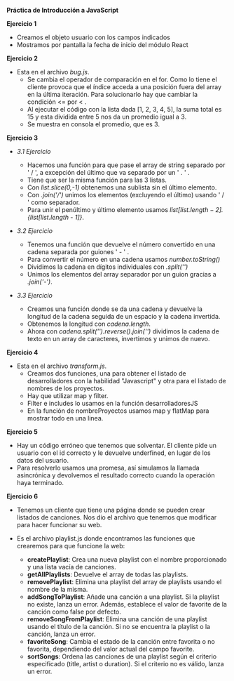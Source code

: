 **Práctica de Introducción a JavaScript**

**Ejercicio 1**

+ Creamos el objeto usuario con los campos indicados
+ Mostramos por pantalla la fecha de inicio del módulo React

**Ejercicio 2**
 
+ Esta en el archivo *bug.js*.
  - Se cambia el operador de comparación en el for. Como lo tiene el cliente provoca que el índice acceda a una posición fuera del array en la última iteración. Para solucionarlo hay que cambiar la condición <= por < .
  - Al ejecutar el código con la lista dada [1, 2, 3, 4, 5], la suma total es 15 y esta dividida entre 5 nos da un promedio igual a 3.  
  - Se muestra en consola el promedio, que es 3.

**Ejercicio 3**

+ *3.1 Ejercicio*
    - Hacemos una función para que pase el array de string separado por ' / ', a excepción del último que va separado por un ' . ' .
    - Tiene que ser la misma función para las 3 listas.
    - Con *list.slice(0,-1)* obtenemos una sublista sin el último elemento.
    - Con *.join('/')* unimos los elementos (excluyendo el último) usando ' / ' como separador.
    - Para unir el penúltimo y último elemento usamos *${list[list.length - 2]}.${list[list.length - 1]}*.

+  *3.2 Ejercicio*
    - Tenemos una función que devuelve el número convertido en una cadena separada por guiones ' - ' .
    - Para convertir el número en una cadena usamos *number.toString()*
    - Dividimos la cadena en dígitos individuales con *.split('')*
    - Unimos los elementos del array separador por un guion gracias a *.join('-')*.

+ *3.3 Ejercicio*
    - Creamos una función donde se da una cadena y devuelve la longitud de la cadena seguida de un espacio y la cadena invertida.
    - Obtenemos la longitud con *cadena.length*.
    - Ahora con *cadena.split('').reverse().join('')* dividimos la cadena de texto en un array de caracteres, invertimos y unimos de nuevo.

**Ejercicio 4**

+ Esta en el archivo *transform.js*.
    - Creamos dos funciones, una para obtener el listado de desarrolladores con la habilidad "Javascript" y otra para el listado de nombres de los proyectos.
    - Hay que utilizar map y filter.
    - Filter e includes lo usamos en la función desarrolladoresJS
    - En la función de nombreProyectos usamos map y flatMap para mostrar todo en una linea.

**Ejercicio 5**

- Hay un código erróneo que tenemos que solventar. El cliente pide un usuario con el id correcto y le devuelve underfined, en lugar de los datos del usuario.
- Para resolverlo usamos una promesa, así simulamos la llamada asincrónica y devolvemos el resultado correcto cuando la operación haya terminado.

**Ejercicio 6**

- Tenemos un cliente que tiene una página donde se pueden crear listados de canciones. Nos dio el archivo que tenemos que modificar para hacer funcionar su web.
- Es el archivo playlist.js donde encontramos las funciones que crearemos para que funcione la web:

    - **createPlaylist**: Crea una nueva playlist con el nombre proporcionado y una lista vacía de canciones.
    - **getAllPlaylists**: Devuelve el array de todas las playlists.
    - **removePlaylist**: Elimina una playlist del array de playlists usando el nombre de la misma.
    - **addSongToPlaylist**: Añade una canción a una playlist. Si la playlist no existe, lanza un error. Además, establece el valor de favorite de la canción como false por defecto.
    - **removeSongFromPlaylist**: Elimina una canción de una playlist usando el título de la canción. Si no se encuentra la playlist o la canción, lanza un error.
    - **favoriteSong**: Cambia el estado de la canción entre favorita o no favorita, dependiendo del valor actual del campo favorite.
    - **sortSongs**: Ordena las canciones de una playlist según el criterio especificado (title, artist o duration). Si el criterio no es válido, lanza un error.





